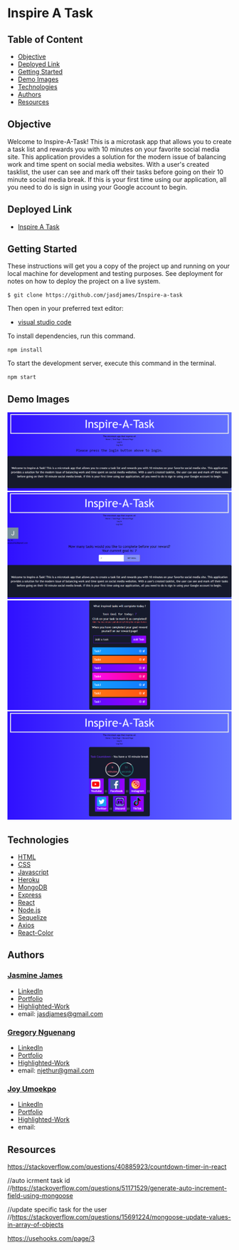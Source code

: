 # Inspire A Task



## Table of Content
* [Objective](#objective)
* [Deployed Link](#deployed-link)
* [Getting Started](#getting-started)
* [Demo Images](#demo-images)
* [Technologies](#technologies)
* [Authors](#authors)
* [Resources](#resources)

## Objective

Welcome to Inspire-A-Task! This is a microtask app that allows you to create a task list and rewards you with 10 minutes on your favorite social media site. This application provides a solution for the modern issue of balancing work and time spent on social media websites. With a user's created tasklist, the user can see and mark off their tasks before going on their 10 minute social media break. If this is your first time using our application, all you need to do is sign in using your Google account to begin.

## Deployed Link

* [Inspire A Task](https://inspire-a-task.herokuapp.com/)

## Getting Started
These instructions will get you a copy of the project up and running on your local machine for development and testing purposes. See deployment for notes on how to deploy the project on a live system.

```
$ git clone https://github.com/jasdjames/Inspire-a-task

```

Then open in your preferred text editor:

- [visual studio code](https://code.visualstudio.com/) 

To install dependencies, run this command.

```
npm install
```

To start the development server, execute this command in the terminal.

```
npm start
```

## Demo Images

![screenshot](Images/image1.png) 
![screenshot](Images/image2.png) 
![screenshot](Images/image3.png) 
![screenshot](Images/image4.png) 


## Technologies
* [HTML](https://developer.mozilla.org/en-US/docs/Web/HTML)
* [CSS](https://developer.mozilla.org/en-US/docs/Web/CSS)
* [Javascript](https://developer.mozilla.org/en-US/docs/Web/JavaScrip)
* [Heroku](https://www.heroku.com/)
* [MongoDB](https://www.mongodb.com/)
* [Express](https://expressjs.com/)
* [React](https://reactjs.org/)
* [Node.js](https://nodejs.org/en/)
* [Sequelize](https://sequelize.org/)
* [Axios](https://www.npmjs.com/package/axios)
* [React-Color](https://casesandberg.github.io/react-color/)



## Authors

### [Jasmine James](https://github.com/jasdjames)
- [LinkedIn]()
- [Portfolio]()
- [Highlighted-Work]()
- email: jasdjames@gmail.com

### [Gregory Nguenang](https://github.com/NGUENANG7)
- [LinkedIn](https://www.linkedin.com/in/regory-nguenang/)
- [Portfolio](https://fierce-harbor-88005.herokuapp.com/)
- [Highlighted-Work](https://q-jones92.github.io/Style-With-My-Weather-App/)
- email: njethur@gmail.com

### [Joy Umoekpo](https://github.com/JoyUmoekpo)
- [LinkedIn](linkedin.com/in/)
- [Portfolio]()
- [Highlighted-Work]()
- email: 


## Resources

https://stackoverflow.com/questions/40885923/countdown-timer-in-react

//auto icrment task id
//https://stackoverflow.com/questions/51171529/generate-auto-increment-field-using-mongoose

//update specific task for the user
//https://stackoverflow.com/questions/15691224/mongoose-update-values-in-array-of-objects

<!-- Local Storage -->

https://usehooks.com/page/3
